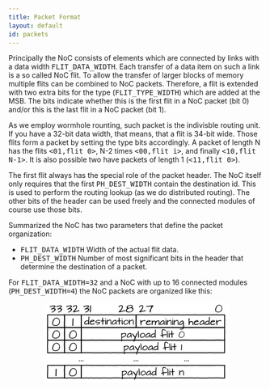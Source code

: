 ```yaml
---
title: Packet Format
layout: default
id: packets
---
```


Principally the NoC consists of elements which are connected by
links with a data width <tt>FLIT_DATA_WIDTH</tt>.  Each transfer of a
data item on such a link is a so called NoC flit. To allow the
transfer of larger blocks of memory multiple flits can be combined to
NoC packets. Therefore, a flit is extended with two extra bits for the
type (<tt>FLIT_TYPE_WIDTH</tt>) which are added at the MSB. The bits
indicate whether this is the first flit in a NoC packet (bit 0) and/or
this is the last flit in a NoC packet (bit 1).

As we employ wormhole rounting, such packet is the indivisble
routing unit. If you have a 32-bit data width, that means, that a flit
is 34-bit wide. Those flits form a packet by setting the type bits
accordingly. A packet of length N has the flits <tt>&lt;01,flit
0&gt;</tt>, N-2 times <tt>&lt;00,flit i&gt;</tt>, and finally
<tt>&lt;10,flit N-1&gt;</tt>. It is also possible two have packets of
length 1 (<tt>&lt;11,flit 0&gt;</tt>).

The first flit always has the special role of the packet
header. The NoC itself only requires that the first
<tt>PH_DEST_WIDTH</tt> contain the destination id. This is used to
perform the routing lookup (as we do distributed routing). The other
bits of the header can be used freely and the connected modules of
course use those bits.

Summarized the NoC has two parameters that define the packet
organization:
	
<ul>
  <li><tt>FLIT_DATA_WIDTH</tt> Width of the actual flit data.</li>
  <li><tt>PH_DEST_WIDTH</tt> Number of most significant bits
  in the header that determine the destination of a
  packet.</li>
</ul>

For <tt>FLIT_DATA_WIDTH=32</tt> and a NoC with up to 16
connected modules (<tt>PH_DEST_WIDTH=4</tt>) the NoC packets
are organized like this:
	
<center><img src="images/lisnoc_packet.png"/></center>

	

